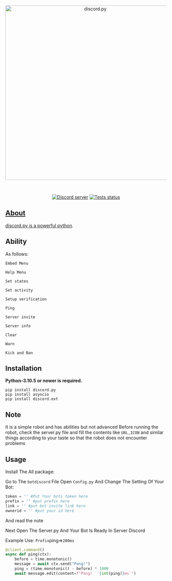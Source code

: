 <div align="center">
	<br />
	<p>
		<a href="https://discordpy.readthedocs.io/"><img src="https://user-images.githubusercontent.com/122752399/213015275-813b391e-c057-4a12-9f09-26f6104e37a7.png" width="546" alt="discord.py"/></a>
	</p>
	<br />
	<p>
		<a href="https://discord.gg/bNJpqeM42j"><img src="https://img.shields.io/discord/222078108977594368?color=5865F2&logo=discord&logoColor=white" alt="Discord server" /></a>
		<a href="https://github.com/discordjs/discord.js/actions"><img src="https://github.com/discordjs/discord.js/actions/workflows/test.yml/badge.svg" alt="Tests status" />
</div>

## About

discord.py is a powerful [python](https://python.org).

## Ability
As follows:

`Embed Menu`

`Help Menu`

`Set states`

`Set activity`

`Setup verification`

`Ping`

`Server invite`

`Server info`

`Clear`

`Warn`

`Kick and Ban`


## Installation

**Python-3.10.5 or newer is required.**

```sh-session
pip install discord.py
pip install asyncio
pip install discord.ext
```

## Note
 It is a simple robot and has abilities but not advanced
Before running the robot, check the server.py file and fill the contents like `URL,ICON` and similar things according to your taste so that the robot does not encounter problems



## Usage 

Install The All package:

Go to The `botdiscord` File Open `Config.py` And Change The Setting Of Your Bot:

```py
token = '' #Put Your bots token here
prefix = '' #put prefix here
link = '' #put bot invite link here
ownerid = '' #put your id here
```
And read the note

Next Open The Server.py And Your Bot Is Ready In Server Discord

Example Use:
`Prefix`ping=>`200ms`
```py
@client.command()
async def ping(ctx):
    before = time.monotonic()
    message = await ctx.send("Pong!")
    ping = (time.monotonic() - before) * 1000
    await message.edit(content=f"Pong!  `{int(ping)}ms`")
```
